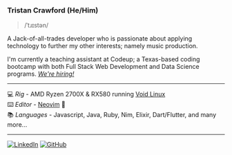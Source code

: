 ### Tristan Crawford (He/Him)
> /ˈtɹɪstən/

A Jack-of-all-trades developer who is passionate about applying technology to further my other interests; namely music production.

I'm currently a teaching assistant at Codeup; a Texas-based coding bootcamp with both Full Stack Web Development and Data Science programs. *[We're hiring!](https://angel.co/company/codeup)*
- - - -
:computer: *Rig* - AMD Ryzen 2700X & RX580 running [Void Linux](https://voidlinux.org/)\
:keyboard: *Editor* - [Neovim](https://neovim.io/) :black_heart:\
:books: *Languages* - Javascript, Java, Ruby, Nim, Elixir, Dart/Flutter, and many more...
- - - -
[![LinkedIn](https://img.shields.io/badge/-Connect-0a66c2?style=for-the-badge&logo=linkedin)](https://www.linkedin.com/in/tristanthtcrawford/)
[![GitHub](https://img.shields.io/github/followers/TristanCrawford?logo=github&style=for-the-badge)](https://github.com/TristanCrawford)
